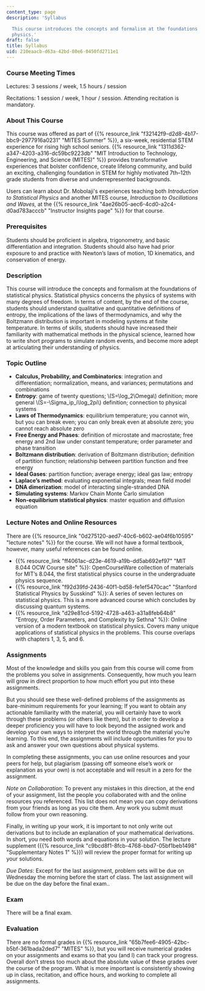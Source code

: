 ```yaml
---
content_type: page
description: 'Syllabus

  This course introduces the concepts and formalism at the foundations of statistical
  physics.'
draft: false
title: Syllabus
uid: 210eaacb-d63a-42bd-80e6-0450fd2711e1
---
```

### Course Meeting Times

Lectures: 3 sessions / week, 1.5 hours / session

Recitations: 1 session / week, 1 hour / session. Attending recitation is mandatory.

### About This Course

This course was offered as part of {{% resource_link "f32142f9-d2d8-4b17-bbc9-2977916a0231" "MITES Summer" %}}, a six-week, residential STEM experience for rising high school seniors. {{% resource_link "1311d362-a347-4203-a316-dc59bc9223db" "MIT Introduction to Technology, Engineering, and Science (MITES)" %}} provides transformative experiences that bolster confidence, create lifelong community, and build an exciting, challenging foundation in STEM for highly motivated 7th–12th grade students from diverse and underrepresented backgrounds.

Users can learn about Dr. Mobolaji's experiences teaching both *Introduction to Statistical Physics* and another MITES course, *Introduction to Oscillations and Waves,* at the {{% resource_link "4ae26b05-aec6-4cd0-a2c4-d0ad783acccb" "Instructor Insights page" %}} for that course.

### Prerequisites

Students should be proficient in algebra, trigonometry, and basic differentiation and integration. Students should also have had prior exposure to and practice with Newton’s laws of motion, 1D kinematics, and conservation of energy.

### Description

This course will introduce the concepts and formalism at the foundations of statistical physics. Statistical physics concerns the physics of systems with many degrees of freedom. In terms of content, by the end of the course, students should understand qualitative and quantitative definitions of entropy, the implications of the laws of thermodynamics, and why the Boltzmann distribution is important in modeling systems at finite temperature. In terms of skills, students should have increased their familiarity with mathematical methods in the physical science, learned how to write short programs to simulate random events, and become more adept at articulating their understanding of physics.

### Topic Outline

- **Calculus, Probability, and Combinatorics**: integration and differentiation; normalization, means, and variances; permutations and combinations
- **Entropy**: game of twenty questions; \\(S=\log_2\Omega\\) definition; more general \\(S=-\Sigma_ip_i\log_2pi\\) definition; connection to physical systems
- **Laws of Thermodynamics**: equilibrium temperature; you cannot win, but you can break even; you can only break even at absolute zero; you cannot reach absolute zero
- **Free Energy and Phases**: definition of microstate and macrostate; free energy and 2nd law under constant temperature; order parameter and phase transition
- **Boltzmann distribution**: derivation of Boltzmann distribution; definition of partition function; relationship between partition function and free energy
- **Ideal Gases**: partition function; average energy; ideal gas law; entropy
- **Laplace’s method**: evaluating exponential integrals; mean field model
- **DNA dimerization**: model of interacting single-stranded DNA
- **Simulating systems**: Markov Chain Monte Carlo simulation
- **Non-equilibrium statistical physics**: master equation and diffusion equation

### Lecture Notes and Online Resources

There are {{% resource_link "0d275120-aed7-40c6-b602-ae04f6b10595" "lecture notes" %}} for the course. We will not have a formal textbook, however, many useful references can be found online.

- {{% resource_link "ff4061ac-d23e-4619-a19b-dd5ab692ef97" "MIT 8.044 OCW Course site" %}}: OpenCourseWare collection of materials for MIT’s 8.044, the first statistical physics course in the undergraduate physics sequence.
- {{% resource_link "f92d39fd-2436-40f1-bd58-fe1ef5470cac" "Stanford Statistical Physics by Susskind" %}}: A series of seven lectures on statistical physics. This is a more advanced course which concludes by discussing quantum systems.
- {{% resource_link "d29e81cd-5192-4728-a463-a31a8feb64b8" "Entropy, Order Parameters, and Complexity by Sethna" %}}: Online version of a modern textbook on statistical physics. Covers many unique applications of statistical physics in the problems. This course overlaps with chapters 1, 3, 5, and 6.

### Assignments

Most of the knowledge and skills you gain from this course will come from the problems you solve in assignments. Consequently, how much you learn will grow in direct proportion to how much effort you put into these assignments.  

But you should see these well-defined problems of the assignments as bare-minimum requirements for your learning; If you want to obtain any actionable familiarity with the material, you will certainly have to work through these problems (or others like them), but in order to develop a deeper proficiency you will have to look beyond the assigned work and develop your own ways to interpret the world through the material you’re learning. To this end, the assignments will include opportunities for you to ask and answer your own questions about physical systems.

In completing these assignments, you can use online resources and your peers for help, but plagiarism (passing off someone else’s work or explanation as your own) is not acceptable and will result in a zero for the assignment.

*Note on Collaboration*: To prevent any mistakes in this direction, at the end of your assignment, list the people you collaborated with and the online resources you referenced. This list does not mean you can copy derivations from your friends as long as you cite them. Any work you submit must follow from your own reasoning.

Finally, in writing up your work, it is important to not only write out derivations but to include an explanation of your mathematical derivations. In short, you need both words and equations in your solution. The lecture supplement ({{% resource_link "c9bcd8f1-8fcb-4768-bbd7-05bf1beb1498" "Supplementary Notes 1" %}}) will review the proper format for writing up your solutions.

*Due Dates*: Except for the last assignment, problem sets will be due on Wednesday the morning before the start of class. The last assignment will be due on the day before the final exam..

### Exam

There will be a final exam.

### Evaluation

There are no formal grades in {{% resource_link "65b7fee6-4905-42bc-b5bf-361bada2ded7" "MITES" %}}, but you will receive numerical grades on your assignments and exams so that you (and I) can track your progress. Overall don’t stress too much about the absolute value of these grades over the course of the program. What is more important is consistently showing up in class, recitation, and office hours, and working to complete all assignments.